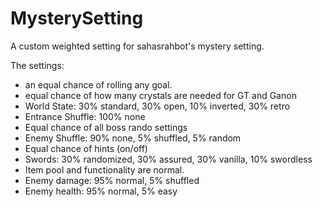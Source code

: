 # MysterySetting
A custom weighted setting for sahasrahbot's mystery setting.

The settings:
- an equal chance of rolling any goal.
- equal chance of how many crystals are needed for GT and Ganon
- World State: 30% standard, 30% open, 10% inverted, 30% retro
- Entrance Shuffle: 100% none
- Equal chance of all boss rando settings
- Enemy Shuffle: 90% none, 5% shuffled, 5% random
- Equal chance of hints (on/off)
- Swords: 30% randomized, 30% assured, 30% vanilla, 10% swordless
- Item pool and functionality are normal.
- Enemy damage: 95% normal, 5% shuffled
- Enemy health: 95% normal, 5% easy
